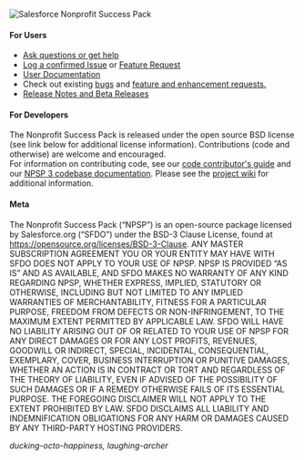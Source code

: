 ![Salesforce Nonprofit Success Pack](https://cloud.githubusercontent.com/assets/450473/18836784/15e1774a-83c7-11e6-8434-0521d4fbebc0.png "Salesforce Nonprofit Success Pack")

#### For Users




* <a href="https://powerofus.force.com" target="_blank">Ask questions or get help</a>
* <a href="https://github.com/SalesforceFoundation/NPSP/issues/new" target="_blank">Log a confirmed Issue</a> or <a href="https://powerofus.force.com/hub-ideas" target="_blank">Feature Request</a>
* <a href="https://powerofus.force.com/NPSP_Documentation" target="_blank">User Documentation</a>
* Check out existing <a href="https://github.com/SalesforceFoundation/NPSP/labels/bug" target="_blank">bugs</a> and <a href="https://powerofus.force.com/hub-ideas?product=NPSP" target="_blank">feature and enhancement requests.</a>
* <a href="https://github.com/SalesforceFoundation/NPSP/releases" target="_blank">Release Notes and Beta Releases</a>

#### For Developers

The Nonprofit Success Pack is released under the open source BSD license (see link below for additional license information).  Contributions (code and otherwise) are welcome and encouraged.  
For information on contributing code, see our <a href="http://www.salesforce.org/help/nonprofitstarterpack/contribute/" target="_blank">code contributor's guide</a> and our <a href="http://developer.salesforcefoundation.org/Cumulus/ApexDocumentation/" target="_blank">NPSP 3 codebase documentation</a>.
Please see the <a href="https://github.com/SalesforceFoundation/NPSP/wiki" target="_blank">project wiki</a> for additional information.

#### Meta

The Nonprofit Success Pack (“NPSP”) is an open-source package licensed by Salesforce.org (“SFDO”) under the BSD-3 Clause License, found at https://opensource.org/licenses/BSD-3-Clause. ANY MASTER SUBSCRIPTION AGREEMENT YOU OR YOUR ENTITY MAY HAVE WITH SFDO DOES NOT APPLY TO YOUR USE OF NPSP. NPSP IS PROVIDED “AS IS” AND AS AVAILABLE, AND SFDO MAKES NO WARRANTY OF ANY KIND REGARDING NPSP, WHETHER EXPRESS, IMPLIED, STATUTORY OR OTHERWISE, INCLUDING BUT NOT LIMITED TO ANY IMPLIED WARRANTIES OF MERCHANTABILITY, FITNESS FOR A PARTICULAR PURPOSE, FREEDOM FROM DEFECTS OR NON-INFRINGEMENT, TO THE MAXIMUM EXTENT PERMITTED BY APPLICABLE LAW.
SFDO WILL HAVE NO LIABILITY ARISING OUT OF OR RELATED TO YOUR USE OF NPSP FOR ANY DIRECT DAMAGES OR FOR ANY LOST PROFITS, REVENUES, GOODWILL OR INDIRECT, SPECIAL, INCIDENTAL, CONSEQUENTIAL, EXEMPLARY, COVER, BUSINESS INTERRUPTION OR PUNITIVE DAMAGES, WHETHER AN ACTION IS IN CONTRACT OR TORT AND REGARDLESS OF THE THEORY OF LIABILITY, EVEN IF ADVISED OF THE POSSIBILITY OF SUCH DAMAGES OR IF A REMEDY OTHERWISE FAILS OF ITS ESSENTIAL PURPOSE. THE FOREGOING DISCLAIMER WILL NOT APPLY TO THE EXTENT PROHIBITED BY LAW. SFDO DISCLAIMS ALL LIABILITY AND INDEMNIFICATION OBLIGATIONS FOR ANY HARM OR DAMAGES CAUSED BY ANY THIRD-PARTY HOSTING PROVIDERS.

_ducking-octo-happiness, laughing-archer_

